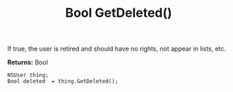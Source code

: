 ﻿---
uid: crmscript_ref_NSUser_GetDeleted
title: Bool GetDeleted()
intellisense: NSUser.GetDeleted
keywords: NSUser, GetDeleted
so.topic: reference
---

If true, the user is retired and should have no rights, not appear in lists, etc.

**Returns:** Bool


```crmscript
NSUser thing;
Bool deleted  = thing.GetDeleted();
```


